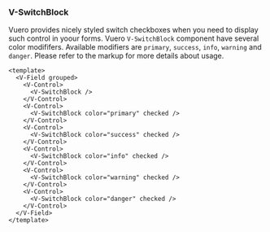 ### V-SwitchBlock

Vuero provides nicely styled switch checkboxes when you need to
display such control in yoour forms. Vuero `V-SwitchBlock` component have
several color modififers. Available modifiers are `primary`, `success`,
`info`, `warning` and `danger`.
Please refer to the markup for more details about usage.

<!--code-->

```vue
<template>
  <V-Field grouped>
    <V-Control>
      <V-SwitchBlock />
    </V-Control>
    <V-Control>
      <V-SwitchBlock color="primary" checked />
    </V-Control>
    <V-Control>
      <V-SwitchBlock color="success" checked />
    </V-Control>
    <V-Control>
      <V-SwitchBlock color="info" checked />
    </V-Control>
    <V-Control>
      <V-SwitchBlock color="warning" checked />
    </V-Control>
    <V-Control>
      <V-SwitchBlock color="danger" checked />
    </V-Control>
  </V-Field>
</template>
```

<!--/code-->

<!--example-->

<V-Field grouped>
  <V-Control>
    <V-SwitchBlock />
  </V-Control>
  <V-Control>
    <V-SwitchBlock color="primary" checked />
  </V-Control>
  <V-Control>
    <V-SwitchBlock color="success" checked />
  </V-Control>
  <V-Control>
    <V-SwitchBlock color="info" checked />
  </V-Control>
  <V-Control>
    <V-SwitchBlock color="warning" checked />
  </V-Control>
  <V-Control>
    <V-SwitchBlock color="danger" checked />
  </V-Control>
</V-Field>

<!--/example-->
